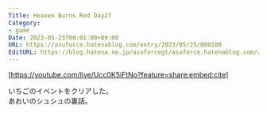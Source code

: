 ```yaml
---
Title: Heaven Burns Red Day27
Category:
- game
Date: 2023-05-25T00:01:00+09:00
URL: https://asuforce.hatenablog.com/entry/2023/05/25/000100
EditURL: https://blog.hatena.ne.jp/asuforcegt/asuforce.hatenablog.com/atom/entry/820878482935720208
---
```


[https://youtube.com/live/Ucc0K5iFtNo?feature=share:embed:cite]

いちごのイベントをクリアした。  
あおいのシュシュの裏話。
